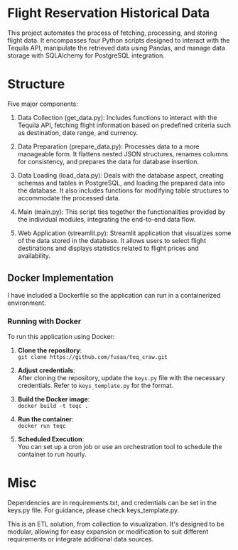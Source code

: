 # Flight Reservation Historical Data

This project automates the process of fetching, processing, and storing flight data. It encompasses four Python scripts designed to interact with the Tequila API, manipulate the retrieved data using Pandas, and manage data storage with SQLAlchemy for PostgreSQL integration.

# Structure

Five major components:

1. Data Collection (get_data.py): Includes functions to interact with the Tequila API, fetching flight information based on predefined criteria such as destination, date range, and currency.

2. Data Preparation (prepare_data.py): Processes data to a more manageable form. It flattens nested JSON structures, renames columns for consistency, and prepares the data for database insertion.

3. Data Loading (load_data.py): Deals with the database aspect, creating schemas and tables in PostgreSQL, and loading the prepared data into the database. It also includes functions for modifying table structures to accommodate the processed data.

4. Main (main.py): This script ties together the functionalities provided by the individual modules, integrating the end-to-end data flow.

5. Web Application (streamlit.py): Streamlit application that visualizes some of the data stored in the database. It allows users to select flight destinations and displays statistics related to flight prices and availability.


## Docker Implementation

I have included a Dockerfile so the application can run in a containerized environment.  

### Running with Docker

To run this application using Docker:

1. **Clone the repository**:  
`git clone https://github.com/fusaa/teq_craw.git`

2. **Adjust credentials**:  
After cloning the repository, update the `keys.py` file with the necessary credentials. Refer to `keys_template.py` for the format.  
3. **Build the Docker image**:  
`docker build -t teqc .`  
4. **Run the container**:  
`docker run teqc`  
5. **Scheduled Execution**:  
You can set up a cron job or use an orchestration tool to schedule the container to run hourly. 



# Misc

Dependencies are in requirements.txt, and credentials can be set in the keys.py file. For guidance, please check keys_template.py.

This is an ETL solution, from collection to visualization. It's designed to be modular, allowing for easy expansion or modification to suit different requirements or integrate additional data sources.



